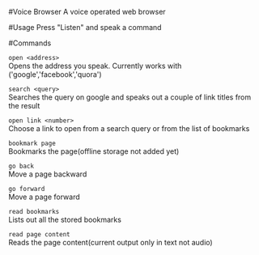 #Voice Browser
A voice operated web browser  
  

#Usage
Press "Listen" and speak a command  

#Commands

`open <address>`  
Opens the address you speak. Currently works with ('google','facebook','quora')  

`search <query>`  
Searches the query on google and speaks out a couple of link titles from the result  

`open link <number>`  
Choose a link to open from a search query or from the list of bookmarks  

`bookmark page`  
Bookmarks the page(offline storage not added yet)  

`go back`  
Move a page backward  

`go forward`  
Move a page forward  

`read bookmarks`  
Lists out all the stored bookmarks  

`read page content`  
Reads the page content(current output only in text not audio)
